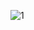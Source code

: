 
![1](https://lh3.googleusercontent.com/MNNlpYMYVIC0q82AdkV3bzvZa3V-HlT1Jvvh_FY8MnZOtNapg2CbLTcITAR3E7Rr8b2H4e4RLt_dqTbjMFsD2FNmZqQ13Gd1eEwq_KvRONbYdOFMSyr9kobloLzQZx9hEkuATz8ZwJ5Nw4nyJ_UQcjKNASmrzp8i55dQ9ftjE8NeMWAIq1l2GeGuTd7FhtvNqUUe65FanLRjikvo5M6w1FcUHQmXmzVJ6i2DdmTz36cYd1zkJ7SYt445I0hcETqJ_x1oo4HBFRcq_TlB1qHcGQKakubs4n0LOQzUWfxffNZVp_nw5PDcIbzDDvaNEq7sWeJCuqZbrlN_BpMF4aCexAzSYWLn-q5XXSr-l3pT94H2ADTjydsMm2AnvweX8hnJ_87V6-LtxGFK4LROKFb42oWCc8_TfQq9TDj7yaeH1JhnfgoiYW9OOI0MoXiFw1qlIqwAB-4UOGNa41T46lgQJppez4sYSrbZ9g0TTZj-FEvH1cTEGB7unHgAUSH08ZTXUTJ1mNu_axIrV8Mg4GV41aWagQz6qiCrmGJlgKZb4ROai86tYOTLQC1xLDRF1GKUJqGxx4HGiUld37qLbpb-37YoW07Bv0NJnamrFfFyWI7onlbbP1FCg2iEiCnqgfRqKFVdzjf72oMj3AM757ArPFWOE-L4Fbe17VXaFddRXlTaQlCn363bbe5lQvohNR5HQcrHC8PspKZakWAmtKTTKzidaEEOs86jqpYXhwdFbwup9IpK0bpaNMVL2x5Z19bwLhiOd7ZSWnfdTR_WHoDCDw7Y88QolDS1VB-kgtMUWdRpMkgpnjOKGOpbbNjyaU5c4u6FYL5cSf2UX6SLkE9KnAtEDr7seyIWuUJSAA41j5NagA0eV4y9hr6-6l-3hGJr_DfiA6RLGPeB4s-g_tm2joZtVjB2sN9JwABkpPvG6y4MXvE-=w792-h417-no?authuser=0)
